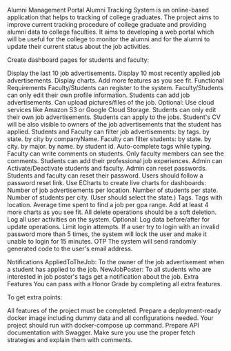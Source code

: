Alumni Management Portal
Alumni Tracking System is an online-based application that helps to tracking of college graduates. The project aims to improve current tracking procedure of college graduate and providing alumni data to college faculties. It aims to developing a web portal which will be useful for the college to monitor the alumni and for the alumni to update their current status about the job activities.

Create dashboard pages for students and faculty:

Display the last 10 job advertisements.
Display 10 most recently applied job advertisements.
Display charts.
Add more features as you see fit.
Functional Requirements
Faculty/Students can register to the system.
Faculty/Students can only edit their own profile information.
Students can add job advertisements.
Can upload pictures/files of the job.
Optional: Use cloud services like Amazon S3 or Google Cloud Storage.
Students can only edit their own job advertisements.
Students can apply to the jobs.
Student's CV will be also visible to owners of the job advertisements that the student has applied.
Students and Faculty can filter job advertisements:
by tags.
by state.
by city
by companyName.
Faculty can filter students:
by state.
by city.
by major.
by name.
by student id.
Auto-complete tags while typing.
Faculty can write comments on students.
Only faculty members can see the comments.
Students can add their professional job experiences.
Admin can Activate/Deactivate students and faculty.
Admin can reset passwords.
Students and faculty can reset their password.
Users should follow a password reset link.
Use ECharts to create live charts for dashboards:
Number of job advertisements per location.
Number of students per state.
Number of students per city. (User should select the state.)
Tags.
Tags with location.
Average time spent to find a job per gpa range.
Add at least 4 more charts as you see fit.
All delete operations should be a soft deletion.
Log all user activities on the system.
Optional: Log data before/after for update operations.
Limit login attempts. If a user try to login with an invalid password more than 5 times, the system will lock the user and make it unable to login for 15 minutes.
OTP
The system will send randomly generated code to the user's email address.

Notifications
AppliedToTheJob: To the owner of the job advertisement when a student has applied to the job.
NewJobPoster: To all students who are interested in job poster's tags get a notification about the job.
Extra Features
You can pass with a Honor Grade by completing all extra features.

To get extra points:

All features of the project must be completed.
Prepare a deployment-ready docker image including dummy data and all configurations needed. Your project should run with docker-compose up command.
Prepare API documentation with Swagger.
Make sure you use the proper fetch strategies and explain them with comments.